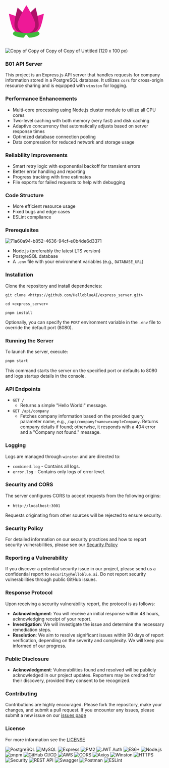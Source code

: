 <svg xmlns="http://www.w3.org/2000/svg" xmlns:xlink="http://www.w3.org/1999/xlink" width="1500" zoomAndPan="magnify" viewBox="0 0 1125 374.999991" height="500" preserveAspectRatio="xMidYMid meet" version="1.0"><defs><clipPath id="ca6404bdc1"><path d="M 95.070312 150 L 149.070312 150 L 149.070312 225 L 95.070312 225 Z M 95.070312 150 " clip-rule="nonzero"/></clipPath><clipPath id="184ee83fb1"><path d="M 54 242 L 243 242 L 243 302.535156 L 54 302.535156 Z M 54 242 " clip-rule="nonzero"/></clipPath><clipPath id="ec488a2dcc"><path d="M 150 132 L 273.066406 132 L 273.066406 265 L 150 265 Z M 150 132 " clip-rule="nonzero"/></clipPath><clipPath id="0fb7e77f21"><path d="M 25.566406 132 L 148 132 L 148 265 L 25.566406 265 Z M 25.566406 132 " clip-rule="nonzero"/></clipPath><clipPath id="9854196e2f"><path d="M 86 72.285156 L 212 72.285156 L 212 271 L 86 271 Z M 86 72.285156 " clip-rule="nonzero"/></clipPath></defs><g clip-path="url(#ca6404bdc1)"><path fill="#43c2f3" d="M 149.042969 197.964844 C 149.042969 212.90625 136.960938 225.019531 122.050781 225.019531 C 107.140625 225.019531 95.054688 212.90625 95.054688 197.964844 C 95.054688 183.019531 122.050781 150.015625 122.050781 150.015625 C 122.050781 150.015625 149.042969 183.019531 149.042969 197.964844 " fill-opacity="1" fill-rule="nonzero"/></g><g clip-path="url(#184ee83fb1)"><path fill="#40b93c" d="M 242.367188 272.761719 C 242.367188 286.941406 211.605469 298.824219 170.230469 301.984375 C 163.1875 302.519531 155.832031 280.746094 148.269531 280.746094 C 140.949219 280.746094 133.820312 302.539062 126.980469 302.03125 C 85.265625 298.949219 54.171875 287.015625 54.171875 272.761719 C 54.171875 256.167969 96.300781 242.714844 148.269531 242.714844 C 200.238281 242.714844 242.367188 256.167969 242.367188 272.761719 " fill-opacity="1" fill-rule="nonzero"/></g><g clip-path="url(#ec488a2dcc)"><path fill="#ee1997" d="M 238.578125 247.253906 C 220.261719 267.976562 188.582031 269.949219 167.824219 251.664062 C 147.066406 233.375 145.089844 201.75 163.40625 181.027344 C 181.722656 160.300781 273.035156 132.648438 273.035156 132.648438 C 273.035156 132.648438 256.902344 226.53125 238.578125 247.253906 " fill-opacity="1" fill-rule="nonzero"/></g><g clip-path="url(#0fb7e77f21)"><path fill="#ee1997" d="M 60.046875 247.25 C 78.363281 267.972656 110.042969 269.945312 130.800781 251.65625 C 151.5625 233.367188 153.539062 201.746094 135.21875 181.023438 C 116.902344 160.296875 25.601562 132.652344 25.601562 132.652344 C 25.601562 132.652344 41.730469 226.53125 60.046875 247.25 " fill-opacity="1" fill-rule="nonzero"/></g><path fill="#ad1268" d="M 235.128906 225.285156 C 226.421875 255.855469 194.53125 273.59375 163.902344 264.898438 C 133.28125 256.203125 115.515625 224.371094 124.222656 193.796875 C 132.929688 163.222656 213.925781 89.3125 213.925781 89.3125 C 213.925781 89.3125 243.839844 194.710938 235.128906 225.285156 " fill-opacity="1" fill-rule="nonzero"/><path fill="#ad1268" d="M 66.242188 225.285156 C 74.953125 255.855469 106.839844 273.59375 137.464844 264.898438 C 168.09375 256.203125 185.859375 224.371094 177.148438 193.796875 C 168.441406 163.222656 87.449219 89.3125 87.449219 89.3125 C 87.449219 89.3125 57.535156 194.710938 66.242188 225.285156 " fill-opacity="1" fill-rule="nonzero"/><g clip-path="url(#9854196e2f)"><path fill="#ee1997" d="M 211.949219 208.082031 C 211.949219 242.613281 183.90625 270.605469 149.316406 270.605469 C 114.726562 270.605469 86.683594 242.613281 86.683594 208.082031 C 86.683594 173.546875 149.316406 72.285156 149.316406 72.285156 C 149.316406 72.285156 211.949219 173.546875 211.949219 208.082031 " fill-opacity="1" fill-rule="nonzero"/></g></svg>
![Copy of Copy of Copy of Copy of Untitled (120 x 100 px)](https://github.com/HelloblueAI/express_server/assets/81389644/82726605-097d-43be-80a4-ff3c0d08886f)

### B01 API Server
This project is an Express.js API server that handles requests for company information stored in a PostgreSQL database. It utilizes `cors` for cross-origin resource sharing and is equipped with `winston` for logging.


### Performance Enhancements

*   Multi-core processing using Node.js cluster module to utilize all CPU cores
*   Two-level caching with both memory (very fast) and disk caching
*   Adaptive concurrency that automatically adjusts based on server response times
*   Optimized database connection pooling
*   Data compression for reduced network and storage usage


### Reliability Improvements

*   Smart retry logic with exponential backoff for transient errors
*   Better error handling and reporting
*   Progress tracking with time estimates
*   File exports for failed requests to help with debugging


### Code Structure

*   More efficient resource usage
*   Fixed bugs and edge cases
*   ESLint compliance


### Prerequisites

![71a60a94-b852-4636-94cf-e0b4de6d3371](https://github.com/pejmantheory/express_server/assets/81389644/b2a0795e-d1fc-4d15-aeae-946564977d9e)

- Node.js (preferably the latest LTS version)
- PostgreSQL database
- A `.env` file with your environment variables (e.g., `DATABASE_URL`)

### Installation

Clone the repository and install dependencies:

`git clone <https://github.com/HelloblueAI/express_server.git>`

`cd <express_server>`

`pnpm install`

Optionally, you can specify the `PORT` environment variable in the `.env` file to override the default port (8080).

### Running the Server

To launch the server, execute:
```bash
pnpm start
```
This command starts the server on the specified port or defaults to 8080 and logs startup details in the console.

### API Endpoints

- `GET /`
  - Returns a simple "Hello World!" message.
- `GET /api/company`
  - Fetches company information based on the provided query parameter name, e.g., `/api/company?name=exampleCompany`. Returns company details if found; otherwise, it responds with a 404 error and a "Company not found." message.

### Logging

Logs are managed through `winston` and are directed to:
- `combined.log` - Contains all logs.
- `error.log` - Contains only logs of error level.

### Security and CORS

The server configures CORS to accept requests from the following origins:
- `http://localhost:3001`

Requests originating from other sources will be rejected to ensure security.

### Security Policy
For detailed information on our security practices and how to report security vulnerabilities, please see our [Security Policy](https://github.com/HelloblueAI/express_server/blob/8b6891ffe63f8476497a564aed0c8234ffcac6fb/SECURITY.md)

### Reporting a Vulnerability

If you discover a potential security issue in our project, please send us a confidential report to `security@helloblue.ai`. Do not report security vulnerabilities through public GitHub issues.

### Response Protocol

Upon receiving a security vulnerability report, the protocol is as follows:

- **Acknowledgment**: You will receive an initial response within 48 hours, acknowledging receipt of your report.
- **Investigation**: We will investigate the issue and determine the necessary remediation steps.
- **Resolution**: We aim to resolve significant issues within 90 days of report verification, depending on the severity and complexity. We will keep you informed of our progress.

### Public Disclosure

- **Acknowledgment**: Vulnerabilities found and resolved will be publicly acknowledged in our project updates. Reporters may be credited for their discovery, provided they consent to be recognized.


### Contributing

Contributions are highly encouraged. Please fork the repository, make your changes, and submit a pull request. If you encounter any issues, please submit a new issue on our [issues page](https://github.com/HelloblueAI/hbLab-B01/issues)

### License

For more information see the [LICENSE](LICENSE.md)

![PostgreSQL](https://img.shields.io/badge/Database-PostgreSQL-336791?logo=postgresql)
![MySQL](https://img.shields.io/badge/Database-MySQL-4479A1?logo=mysql)
![Express](https://img.shields.io/badge/Framework-Express-000000?logo=express)
![PM2](https://img.shields.io/badge/Process_Manager-PM2-2B037A?logo=pm2)
![JWT Auth](https://img.shields.io/badge/Auth-JWT%20Bearer-FF6600?logo=jsonwebtokens)
![ES6+](https://img.shields.io/badge/JavaScript-ES6+-F7DF1E?logo=javascript)
![Node.js](https://img.shields.io/badge/Runtime-Node.js-339933?logo=node.js)
![pnpm](https://img.shields.io/badge/Package%20Manager-pnpm-F69220?logo=pnpm)
![GitHub CI/CD](https://img.shields.io/github/actions/workflow/status/HelloblueAI/express_server/ci-cd.yml?logo=github-actions&label=CI/CD)
![AWS](https://img.shields.io/badge/Cloud-AWS-FF9900?logo=amazon-aws)
![CORS](https://img.shields.io/badge/CORS-Enabled-blue)
![Axios](https://img.shields.io/badge/HTTP-Axios-5A29E4?logo=axios)
![Winston](https://img.shields.io/badge/Logging-Winston-231F20?logo=winston)
![HTTPS](https://img.shields.io/badge/HTTPS-Supported-green?logo=letsencrypt)
![Security](https://img.shields.io/badge/Security-Enabled-brightgreen?logo=shield-check)
![REST API](https://img.shields.io/badge/API-REST-blue?logo=api)
![Swagger](https://img.shields.io/badge/Docs-Swagger-85EA2D?logo=swagger)
![Postman](https://img.shields.io/badge/Tested%20on-Postman-orange?logo=postman)
![ESLint](https://img.shields.io/badge/Linter-ESLint-4B32C3?logo=eslint)
